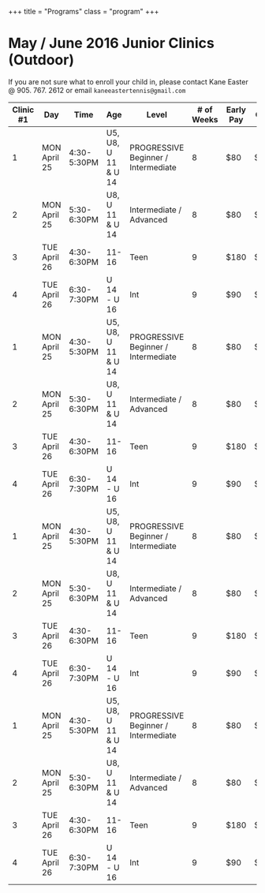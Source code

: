 +++
title = "Programs"
class = "program"
+++

# May / June 2016 Junior Clinics (Outdoor)

If you are not sure what to enroll your child in, please contact Kane Easter @
905. 767. 2612 or email `kaneeastertennis@gmail.com`

| Clinic #1 | Day | Time | Age | Level | # of Weeks | Early Pay | Cost | Location  |
|-----------|-----|------|-----|-------|------------|-----------|------|-----------|
| 1 | MON April 25| 4:30-5:30PM | U5, U8, U 11 & U 14 | PROGRESSIVE Beginner / Intermediate | 8 | $80 | $100 | NORTH OSHAWA |
| 2 | MON April 25| 5:30-6:30PM | U8, U 11 & U 14     | Intermediate / Advanced             | 8 | $80 | $100 | NORTH OSHAWA |
| 3 | TUE April 26| 4:30-6:30PM | 11-16               | Teen                                | 9 | $180| $230 | NORTH OSHAWA |
| 4 | TUE April 26| 6:30-7:30PM | U 14 - U 16         | Int                                 | 9 | $90 | $115 | NORTH OSHAWA |
| 1 | MON April 25| 4:30-5:30PM | U5, U8, U 11 & U 14 | PROGRESSIVE Beginner / Intermediate | 8 | $80 | $100 | NORTH OSHAWA |
| 2 | MON April 25| 5:30-6:30PM | U8, U 11 & U 14     | Intermediate / Advanced             | 8 | $80 | $100 | NORTH OSHAWA |
| 3 | TUE April 26| 4:30-6:30PM | 11-16               | Teen                                | 9 | $180| $230 | NORTH OSHAWA |
| 4 | TUE April 26| 6:30-7:30PM | U 14 - U 16         | Int                                 | 9 | $90 | $115 | NORTH OSHAWA |
| 1 | MON April 25| 4:30-5:30PM | U5, U8, U 11 & U 14 | PROGRESSIVE Beginner / Intermediate | 8 | $80 | $100 | NORTH OSHAWA |
| 2 | MON April 25| 5:30-6:30PM | U8, U 11 & U 14     | Intermediate / Advanced             | 8 | $80 | $100 | NORTH OSHAWA |
| 3 | TUE April 26| 4:30-6:30PM | 11-16               | Teen                                | 9 | $180| $230 | NORTH OSHAWA |
| 4 | TUE April 26| 6:30-7:30PM | U 14 - U 16         | Int                                 | 9 | $90 | $115 | NORTH OSHAWA |
| 1 | MON April 25| 4:30-5:30PM | U5, U8, U 11 & U 14 | PROGRESSIVE Beginner / Intermediate | 8 | $80 | $100 | NORTH OSHAWA |
| 2 | MON April 25| 5:30-6:30PM | U8, U 11 & U 14     | Intermediate / Advanced             | 8 | $80 | $100 | NORTH OSHAWA |
| 3 | TUE April 26| 4:30-6:30PM | 11-16               | Teen                                | 9 | $180| $230 | NORTH OSHAWA |
| 4 | TUE April 26| 6:30-7:30PM | U 14 - U 16         | Int                                 | 9 | $90 | $115 | NORTH OSHAWA |

<style>
.program tr:hover {
  background: #ccc;
}
</style>
